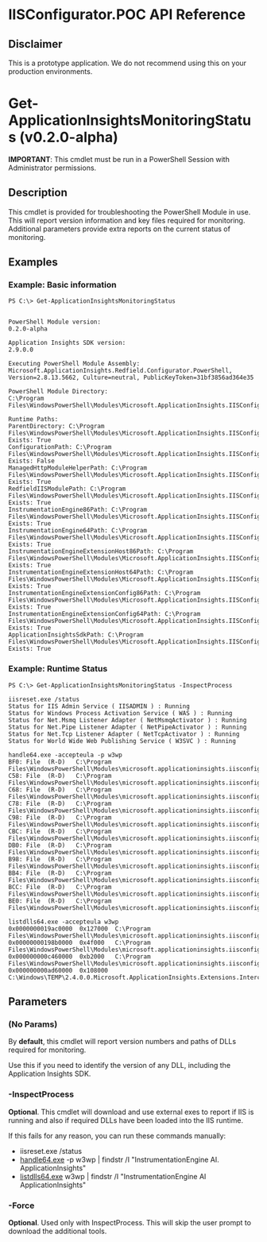 # IISConfigurator.POC API Reference

## Disclaimer
This is a prototype application. 
We do not recommend using this on your production environments.

# Get-ApplicationInsightsMonitoringStatus (v0.2.0-alpha)

**IMPORTANT**: This cmdlet must be run in a PowerShell Session with Administrator permissions.

## Description

This cmdlet is provided for troubleshooting the PowerShell Module in use.
This will report version information and key files required for monitoring.
Additional parameters provide extra reports on the current status of monitoring.


## Examples


### Example: Basic information
```
PS C:\> Get-ApplicationInsightsMonitoringStatus


PowerShell Module version:
0.2.0-alpha

Application Insights SDK version:
2.9.0.0

Executing PowerShell Module Assembly:
Microsoft.ApplicationInsights.Redfield.Configurator.PowerShell, Version=2.8.13.5662, Culture=neutral, PublicKeyToken=31bf3856ad364e35

PowerShell Module Directory:
C:\Program Files\WindowsPowerShell\Modules\Microsoft.ApplicationInsights.IISConfigurator.POC\content\PowerShell

Runtime Paths:
ParentDirectory: C:\Program Files\WindowsPowerShell\Modules\Microsoft.ApplicationInsights.IISConfigurator.POC\content Exists: True
ConfigurationPath: C:\Program Files\WindowsPowerShell\Modules\Microsoft.ApplicationInsights.IISConfigurator.POC\content\applicationInsights.ikey.config Exists: False
ManagedHttpModuleHelperPath: C:\Program Files\WindowsPowerShell\Modules\Microsoft.ApplicationInsights.IISConfigurator.POC\content\Runtime\Microsoft.AppInsights.IIS.ManagedHttpModuleHelper.dll Exists: True
RedfieldIISModulePath: C:\Program Files\WindowsPowerShell\Modules\Microsoft.ApplicationInsights.IISConfigurator.POC\content\Runtime\Microsoft.ApplicationInsights.RedfieldIISModule.dll Exists: True
InstrumentationEngine86Path: C:\Program Files\WindowsPowerShell\Modules\Microsoft.ApplicationInsights.IISConfigurator.POC\content\Instrumentation32\MicrosoftInstrumentationEngine_x86.dll Exists: True
InstrumentationEngine64Path: C:\Program Files\WindowsPowerShell\Modules\Microsoft.ApplicationInsights.IISConfigurator.POC\content\Instrumentation64\MicrosoftInstrumentationEngine_x64.dll Exists: True
InstrumentationEngineExtensionHost86Path: C:\Program Files\WindowsPowerShell\Modules\Microsoft.ApplicationInsights.IISConfigurator.POC\content\Instrumentation32\Microsoft.ApplicationInsights.ExtensionsHost_x86.dll Exists: True
InstrumentationEngineExtensionHost64Path: C:\Program Files\WindowsPowerShell\Modules\Microsoft.ApplicationInsights.IISConfigurator.POC\content\Instrumentation64\Microsoft.ApplicationInsights.ExtensionsHost_x64.dll Exists: True
InstrumentationEngineExtensionConfig86Path: C:\Program Files\WindowsPowerShell\Modules\Microsoft.ApplicationInsights.IISConfigurator.POC\content\Instrumentation32\Microsoft.InstrumentationEngine.Extensions.config Exists: True
InstrumentationEngineExtensionConfig64Path: C:\Program Files\WindowsPowerShell\Modules\Microsoft.ApplicationInsights.IISConfigurator.POC\content\Instrumentation64\Microsoft.InstrumentationEngine.Extensions.config Exists: True
ApplicationInsightsSdkPath: C:\Program Files\WindowsPowerShell\Modules\Microsoft.ApplicationInsights.IISConfigurator.POC\content\Runtime\Microsoft.ApplicationInsights.dll Exists: True
```

### Example: Runtime Status
```
PS C:\> Get-ApplicationInsightsMonitoringStatus -InspectProcess

iisreset.exe /status
Status for IIS Admin Service ( IISADMIN ) : Running
Status for Windows Process Activation Service ( WAS ) : Running
Status for Net.Msmq Listener Adapter ( NetMsmqActivator ) : Running
Status for Net.Pipe Listener Adapter ( NetPipeActivator ) : Running
Status for Net.Tcp Listener Adapter ( NetTcpActivator ) : Running
Status for World Wide Web Publishing Service ( W3SVC ) : Running

handle64.exe -accepteula -p w3wp
BF0: File  (R-D)   C:\Program Files\WindowsPowerShell\Modules\microsoft.applicationinsights.iisconfigurator.poc\content\Runtime\Microsoft.AI.ServerTelemetryChannel.dll
C58: File  (R-D)   C:\Program Files\WindowsPowerShell\Modules\microsoft.applicationinsights.iisconfigurator.poc\content\Runtime\Microsoft.AI.AzureAppServices.dll
C68: File  (R-D)   C:\Program Files\WindowsPowerShell\Modules\microsoft.applicationinsights.iisconfigurator.poc\content\Runtime\Microsoft.AI.DependencyCollector.dll
C78: File  (R-D)   C:\Program Files\WindowsPowerShell\Modules\microsoft.applicationinsights.iisconfigurator.poc\content\Runtime\Microsoft.AI.WindowsServer.dll
C98: File  (R-D)   C:\Program Files\WindowsPowerShell\Modules\microsoft.applicationinsights.iisconfigurator.poc\content\Runtime\Microsoft.AI.Web.dll
CBC: File  (R-D)   C:\Program Files\WindowsPowerShell\Modules\microsoft.applicationinsights.iisconfigurator.poc\content\Runtime\Microsoft.AI.PerfCounterCollector.dll
DB0: File  (R-D)   C:\Program Files\WindowsPowerShell\Modules\microsoft.applicationinsights.iisconfigurator.poc\content\Runtime\Microsoft.AI.Agent.Intercept.dll
B98: File  (R-D)   C:\Program Files\WindowsPowerShell\Modules\microsoft.applicationinsights.iisconfigurator.poc\content\Runtime\Microsoft.ApplicationInsights.RedfieldIISModule.dll
BB4: File  (R-D)   C:\Program Files\WindowsPowerShell\Modules\microsoft.applicationinsights.iisconfigurator.poc\content\Runtime\Microsoft.ApplicationInsights.RedfieldIISModule.Contracts.dll
BCC: File  (R-D)   C:\Program Files\WindowsPowerShell\Modules\microsoft.applicationinsights.iisconfigurator.poc\content\Runtime\Microsoft.ApplicationInsights.Redfield.Lightup.dll
BE0: File  (R-D)   C:\Program Files\WindowsPowerShell\Modules\microsoft.applicationinsights.iisconfigurator.poc\content\Runtime\Microsoft.ApplicationInsights.dll

listdlls64.exe -accepteula w3wp
0x0000000019ac0000  0x127000  C:\Program Files\WindowsPowerShell\Modules\microsoft.applicationinsights.iisconfigurator.poc\content\Instrumentation64\MicrosoftInstrumentationEngine_x64.dll
0x00000000198b0000  0x4f000   C:\Program Files\WindowsPowerShell\Modules\microsoft.applicationinsights.iisconfigurator.poc\content\Instrumentation64\Microsoft.ApplicationInsights.ExtensionsHost_x64.dll
0x000000000c460000  0xb2000   C:\Program Files\WindowsPowerShell\Modules\microsoft.applicationinsights.iisconfigurator.poc\content\Instrumentation64\Microsoft.ApplicationInsights.Extensions.Base_x64.dll
0x000000000ad60000  0x108000  C:\Windows\TEMP\2.4.0.0.Microsoft.ApplicationInsights.Extensions.Intercept_x64.dll
```

## Parameters 

### (No Params)

By **default**, this cmdlet will report version numbers and paths of DLLs required for monitoring.

Use this if you need to identify the version of any DLL, including the Application Insights SDK.


### -InspectProcess

**Optional**. This cmdlet will download and use external exes to report if IIS is running and also if required DLLs have been loaded into the IIS runtime.


If this fails for any reason, you can run these commands manually:
- iisreset.exe /status
- [handle64.exe](https://docs.microsoft.com/sysinternals/downloads/handle) -p w3wp | findstr /I "InstrumentationEngine AI. ApplicationInsights"
- [listdlls64.exe](https://docs.microsoft.com/sysinternals/downloads/listdlls) w3wp | findstr /I "InstrumentationEngine AI ApplicationInsights"


### -Force

**Optional**. Used only with InspectProcess. This will skip the user prompt to download the additional tools.


